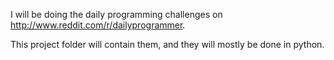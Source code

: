 I will be doing the daily programming challenges on http://www.reddit.com/r/dailyprogrammer.

This project folder will contain them, and they will mostly be done in python.

